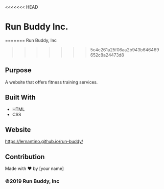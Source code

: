 <<<<<<< HEAD
# Run Buddy Inc. 
=======
 Run Buddy, Inc
>>>>>>> 5c4c261a25f06aa2b943b646469652c8a24473d8

## Purpose
A website that offers fitness training services. 

## Built With
* HTML
* CSS

## Website
https://lernantino.github.io/run-buddy/

## Contribution
Made with ❤️ by [your name]

### ©️2019 Run Buddy, Inc 
